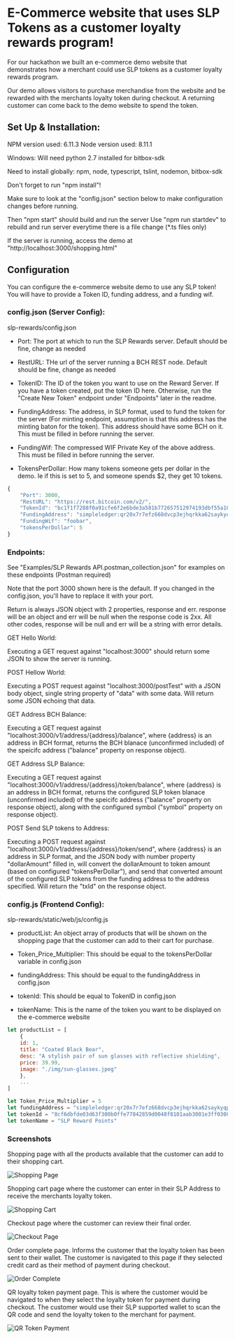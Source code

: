 # E-Commerce website that uses SLP Tokens as a customer loyalty rewards program!

For our hackathon we built an e-commerce demo website that demonstrates how a merchant could use SLP tokens as a customer loyalty rewards program.

Our demo allows visitors to purchase merchandise from the website and be rewarded with the merchants loyalty token during checkout. A returning customer can come back to the demo website to spend the token.

## Set Up & Installation:

NPM version used: 6.11.3
Node version used: 8.11.1

Windows: Will need python 2.7 installed for bitbox-sdk

Need to install globally: npm, node, typescript, tslint, nodemon, bitbox-sdk

Don't forget to run "npm install"!

Make sure to look at the "config.json" section below to make configuration changes before running.

Then "npm start" should build and run the server
Use "npm run startdev" to rebuild and run server everytime there is a file change (*.ts files only)

If the server is running, access the demo at "http://localhost:3000/shopping.html"

## Configuration

You can configure the e-commerce website demo to use any SLP token! You will have to provide a Token ID, funding address, and a funding wif.

### config.json (Server Config):
slp-rewards/config.json

* Port: The port at which to run the SLP Rewards server. Default should be fine, change as needed

* RestURL: THe url of the server running a BCH REST node. Default should be fine, change as needed

* TokenID: The ID of the token you want to use on the Reward Server. If you have a token created, put the token ID here. Otherwise, run the "Create New Token" endpoint under "Endpoints" later in the readme.

* FundingAddress: The address, in SLP format, used to fund the token for the server (For minting endpoint, assumption is that this address has the minting baton for the token). This address should have some BCH on it. This must be filled in before running the server.

* FundingWif: The compressed WIF Private Key of the above address. This must be filled in before running the server.

* TokensPerDollar: How many tokens someone gets per dollar in the demo. Ie if this is set to 5, and someone spends $2, they get 10 tokens. 

```javascript
{
    "Port": 3000,
    "RestURL": "https://rest.bitcoin.com/v2/",
    "TokenId": "bc1f1f7288f0a91cfe6f2e6bde3a581b772657512974193dbf55a10f844e0057",
    "FundingAddress": "simpleledger:qr20x7r7efz668dvcp3ejhqrkka62saykyqpzc3e48",
    "FundingWif": "foobar",
    "tokensPerDollar": 5
}
```

### Endpoints:

See "Examples/SLP Rewards API.postman_collection.json" for examples on these endpoints (Postman required)

Note that the port 3000 shown here is the default. If you changed in the config.json, you'll have to replace it with your port.

Return is always JSON object with 2 properties, response and err. response will be an object and err will be null when the response code is 2xx. All other codes, response will be null and err will be a string with error details.

GET Hello World:

Executing a GET request against "localhost:3000" should return some JSON to show the server is running.

POST Hellow World:

Executing a POST request against "localhost:3000/postTest" with a JSON body object, single string property of "data" with some data. Will return some JSON echoing that data.

GET Address BCH Balance:

Executing a GET request against "localhost:3000/v1/address/{address}/balance", where {address} is an address in BCH format, returns the BCH blanace (unconfirmed included) of the speicifc address ("balance" property on response object).

GET Address SLP Balance:

Executing a GET request against "localhost:3000/v1/address/{address}/token/balance", where {address} is an address in BCH format, returns the configured SLP token blanace (unconfirmed included) of the speicifc address ("balance" property on response object), along with the configured symbol ("symbol" property on response object).

POST Send SLP tokens to Address:

Executing a POST request against "localhost:3000/v1/address/{address}/token/send", where {address} is an address in SLP format, and the JSON body with number property "dollarAmount" filled in, will convert the dollarAmount to token amount (based on configured "tokensPerDollar"), and send that converted amount of the configured SLP tokens from the funding address to the address specified. Will return the "txId" on the response object.

### config.js (Frontend Config):
slp-rewards/static/web/js/config.js

* productList: An object array of products that will be shown on the shopping page that the customer can add to their cart
for purchase.

* Token_Price_Multiplier: This should be equal to the tokensPerDollar variable in config.json

* fundingAddress: This should be equal to the fundingAddress in config.json

* tokenId: This should be equal to TokenID in config.json

* tokenName: This is the name of the token you want to be displayed on the e-commerce website

```javascript
let productList = [
    {
    id: 1,
    title: "Coated Black Bear",
    desc: "A stylish pair of sun glasses with reflective shielding",
    price: 39.99,
    image: "./img/sun-glasses.jpeg"
    },
    ...
]

let Token_Price_Multiplier = 5
let fundingAddress = "simpleledger:qr20x7r7efz668dvcp3ejhqrkka62saykyqpzc3e48"
let tokenId = "8cf6dbfde03d63f300b0ffe77842859d0048f8101aab3001e3ff030898673fb2"
let tokenName = "SLP Reward Points"
```

### Screenshots

Shopping page with all the products available that the customer can add to their shopping cart.

![Shopping Page](/screenshots/shopping.png)

Shopping cart page where the customer can enter in their SLP Address to receive the merchants loyalty token.

![Shopping Cart](/screenshots/cart.png)

Checkout page where the customer can review their final order.

![Checkout Page](/screenshots/checkout.png)

Order complete page. Informs the customer that the loyalty token has been sent to their wallet. The customer is navigated to this page if they selected credit card as their method of payment during checkout.

![Order Complete](/screenshots/order-complete.png)

QR loyalty token payment page. This is where the customer would be navigated to when they select the loyalty token for payment during checkout. The customer would use their SLP supported wallet to scan the QR code and send the loyalty token to the merchant for payment.

![QR Token Payment](/screenshots/qr-payment.png)
